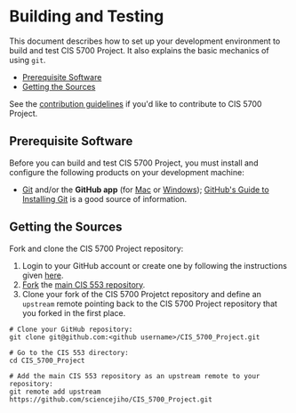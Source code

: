 # Building and Testing

This document describes how to set up your development environment to build and test CIS 5700 Project.
It also explains the basic mechanics of using `git`.

* [Prerequisite Software](#prerequisite-software)
* [Getting the Sources](#getting-the-sources)

See the [contribution guidelines](https://github.com/sciencejiho/CIS_5700_Project/blob/master/CONTRIBUTING.md) if you'd like to contribute to CIS 5700 Project.

## Prerequisite Software

Before you can build and test CIS 5700 Project, you must install and configure the following products on your development machine:

* [Git](http://git-scm.com) and/or the **GitHub app** (for [Mac](http://mac.github.com) or [Windows](http://windows.github.com)); [GitHub's Guide to Installing Git](https://help.github.com/articles/set-up-git) is a good source of information.

## Getting the Sources

Fork and clone the CIS 5700 Project repository:

1. Login to your GitHub account or create one by following the instructions given [here](https://github.com/signup/free).
2. [Fork](http://help.github.com/forking) the [main CIS 553 repository](https://github.com/sciencejiho/CIS_5700_Project).
3. Clone your fork of the CIS 5700 Projetct repository and define an `upstream` remote pointing back to the CIS 5700 Project repository that you forked in the first place.

```shell
# Clone your GitHub repository:
git clone git@github.com:<github username>/CIS_5700_Project.git

# Go to the CIS 553 directory:
cd CIS_5700_Project

# Add the main CIS 553 repository as an upstream remote to your repository:
git remote add upstream https://github.com/sciencejiho/CIS_5700_Project.git
